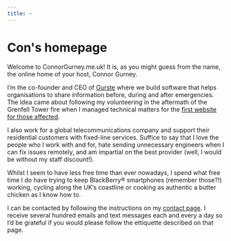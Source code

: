 ```yaml
---
title: ~
---
```


# Con's homepage

Welcome to ConnorGurney.me.uk! It is, as you might guess from the name, the online home of your host, Connor Gurney.

I’m the co-founder and CEO of [Gurste](https://www.gurste.com) where we build software that helps organisations to share information before, during and after emergencies. The idea came about following my volunteering in the aftermath of the Grenfell Tower fire when I managed technical matters for the [first website for those affected](https://grenfellsupport.wordpress.com).

I also work for a global telecommunications company and support their residential customers with fixed-line services. Suffice to say that I love the people who I work with and for, hate sending unnecessary engineers when I can fix issues remotely, and am impartial on the best provider (well, I would be without my staff discount!).

Whilst I seem to have less free time than ever nowadays, I spend what free time I do have trying to keep BlackBerry® smartphones (remember those?!) working, cycling along the UK’s coastline or cooking as authentic a butter chicken as I know how to.

I can be contacted by following the instructions on my [contact page](./me/contact.html). I receive several hundred emails and text messages each and every a day so I’d be grateful if you would please follow the ettiquette described on that page.
